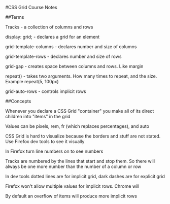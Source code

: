 #CSS Grid Course Notes

##Terms

Tracks - a collection of columns and rows

display: grid; - declares a grid for an element

grid-template-columns - declares number and size of columns


grid-template-rows - declares number and size of rows

grid-gap - creates space between columns and rows. Like margin

repeat() - takes two arguments. How many times to repeat, and the size. Example repeat(5, 100px)

grid-auto-rows - controls implicit rows


##Concepts

Whenever you declare a CSS Grid "container" you make all of its direct children into "items" in the grid

Values can be pixels, rem, fr (which replaces percentages), and auto

CSS Grid is hard to visualize because the borders and stuff are not stated. Use Firefox dev tools to see it visually

In Firefox turn line numbers on to see numbers

Tracks are numbered by the lines that start and stop them. So there will always be one more number than the number of a column or row

In dev tools dotted lines are for implicit grid, dark dashes are for explicit grid

Firefox won't allow multiple values for implicit rows. Chrome will

By default an overflow of items will produce more implicit rows